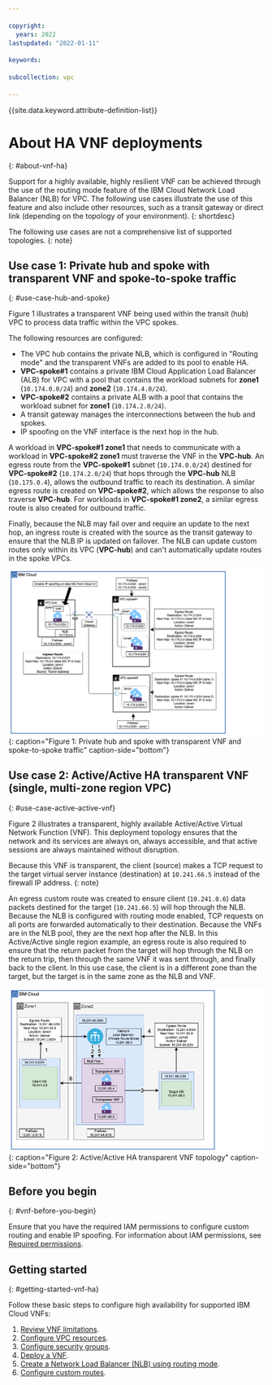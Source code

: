 ```yaml
---

copyright:
  years: 2022
lastupdated: "2022-01-11"

keywords:

subcollection: vpc

---
```


{{site.data.keyword.attribute-definition-list}}

# About HA VNF deployments
{: #about-vnf-ha}

Support for a highly available, highly resilient VNF can be achieved through the use of the routing mode feature of the IBM Cloud Network Load Balancer (NLB) for VPC. The following use cases illustrate the use of this feature and also include other resources, such as a transit gateway or direct link (depending on the topology of your environment). 
{: shortdesc}

The following use cases are not a comprehensive list of supported topologies.
{: note}

## Use case 1: Private hub and spoke with transparent VNF and spoke-to-spoke traffic
{: #use-case-hub-and-spoke}

Figure 1 illustrates a transparent VNF being used within the transit (hub) VPC to process data traffic within the VPC spokes.

The following resources are configured:

* The VPC hub contains the private NLB, which is configured in "Routing mode" and the transparent VNFs are added to its pool to enable HA.
* **VPC-spoke#1** contains a private IBM Cloud Application Load Balancer (ALB) for VPC with a pool that contains the workload subnets for **zone1** (`10.174.0.0/24`) and **zone2** (`10.174.4.0/24`).
* **VPC-spoke#2** contains a private ALB with a pool that contains the workload subnet for **zone1** (`10.174.2.0/24`).
* A transit gateway manages the interconnections between the hub and spokes.
* IP spoofing on the VNF interface is the next hop in the hub. 

A workload in **VPC-spoke#1 zone1** that needs to communicate with a workload in **VPC-spoke#2 zone1** must traverse the VNF in the **VPC-hub**. An egress route from the **VPC-spoke#1** subnet (`10.174.0.0/24`) destined for **VPC-spoke#2** (`10.174.2.0/24`) that hops through the **VPC-hub** NLB (`10.175.0.4`), allows the outbound traffic to reach its destination. A similar egress route is created on **VPC-spoke#2**, which allows the response to also traverse **VPC-hub**. For workloads in **VPC-spoke#1 zone2**, a similar egress route is also created for outbound traffic.

Finally, because the NLB may fail over and require an update to the next hop, an ingress route is created with the source as the transit gateway to ensure that the NLB IP is updated on failover. The NLB can update custom routes only within its VPC (**VPC-hub**) and can't automatically update routes in the spoke VPCs.

![Private hub and spoke with transparent VNF and spoke-to-spoke traffic](/images/vnf-hub-spoke-scenario.png){: caption="Figure 1: Private hub and spoke with transparent VNF and spoke-to-spoke traffic" caption-side="bottom"}

## Use case 2: Active/Active HA transparent VNF (single, multi-zone region VPC)
{: #use-case-active-active-vnf}

Figure 2 illustrates a transparent, highly available Active/Active Virtual Network Function (VNF). This deployment topology ensures that the network and its services are always on, always accessible, and that active sessions are always maintained without disruption.

Because this VNF is transparent, the client (source) makes a TCP request to the target virtual server instance (destination) at `10.241.66.5` instead of the firewall IP address.
{: note}

An egress custom route was created to ensure client (`10.241.0.6`) data packets destined for the target (`10.241.66.5`) will hop through the NLB. Because the NLB is configured with routing mode enabled, TCP requests on all ports are forwarded automatically to their destination. Because the VNFs are in the NLB pool, they are the next hop after the NLB. In this Active/Active single region example, an egress route is also required to ensure that the return packet from the target will hop through the NLB on the return trip, then through the same VNF it was sent through, and finally back to the client. In this use case, the client is in a different zone than the target, but the target is in the same zone as the NLB and VNF.

![Active/Active HA transparent VNF topology](/images/vnf-single-multi-zone.png){: caption="Figure 2: Active/Active HA transparent VNF topology" caption-side="bottom"}  

## Before you begin
{: #vnf-before-you-begin}

Ensure that you have the required IAM permissions to configure custom routing and enable IP spoofing. For information about IAM permissions, see [Required permissions](/docs/vpc?topic=vpc-resource-authorizations-required-for-api-and-cli-calls).

## Getting started
{: #getting-started-vnf-ha}

Follow these basic steps to configure high availability for supported IBM Cloud VNFs:

1. [Review VNF limitations](/docs/vpc?topic=vpc-vnf-limitations).
1. [Configure VPC resources](/docs/vpc?topic=vpc-configure-vpc-resources).
1. [Configure security groups](/docs/vpc?topic=vpc-configure-security-groups).
1. [Deploy a VNF](/docs/vpc?topic=vpc-deploy-vnf).
1. [Create a Network Load Balancer (NLB) using routing mode](/docs/vpc?topic=vpc-deploy-nlb).
1. [Configure custom routes](/docs/vpc?topic=vpc-config-custom-routes).
